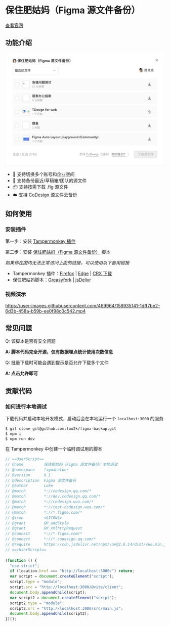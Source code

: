 # 保住肥姑妈（Figma 源文件备份）

[查看官网](https://luke.gd/figma-backup)

## 功能介绍

[![](images/intro.png)](https://luke.gd/figma-backup)

- 🏢 支持切换多个账号和企业空间
- 📜 支持备份最近/草稿箱/团队的源文件
- 📦 支持按需下载 .fig 源文件
- ☁️ 支持 [CoDesign](https://codesign.woa.com/) 源文件云备份

## 如何使用

### 安装插件

第一步：安装 [Tampermonkey 插件](https://chrome.google.com/webstore/detail/tampermonkey/dhdgffkkebhmkfjojejmpbldmpobfkfo)

第二步：安装 [保住肥姑妈（Figma 源文件备份）](https://luke.gd/figma-backup/figma.user.js) 脚本

*如果你在国内无法正常访问上面的链接，可以使用以下备用链接*

- Tampermonkey 插件：[Firefox](https://addons.mozilla.org/zh-CN/firefox/addon/tampermonkey/) | [Edge](https://microsoftedge.microsoft.com/addons/detail/tampermonkey/iikmkjmpaadaobahmlepeloendndfphd) | [CRX 下载](https://www.gugeapps.net/webstore/detail/tampermonkey/dhdgffkkebhmkfjojejmpbldmpobfkfo)
- 保住肥姑妈脚本：[Greasyfork](https://greasyfork.org/zh-CN/scripts/441666) | [jsDelivr](https://cdn.jsdelivr.net/gh/loo2k/figma-backup/figma.user.js)

### 视频演示

https://user-images.githubusercontent.com/469964/158935141-1dff7be2-6d3b-458a-b59b-ee0f98c0c542.mp4

## 常见问题

Q: 该脚本是否有安全问题

**A: 脚本代码完全开源，仅有数据埋点统计使用次数信息**

Q: 批量下载时可能会遇到提示是否允许下载多个文件

**A: 点击允许即可**

## 贡献代码

### 如何进行本地调试

下载代码并启动本地开发模式，启动后会在本地运行一个 `localhost:3000` 的服务

```shell
$ git clone git@github.com:loo2k/figma-backup.git
$ npm i
$ npm run dev
```

在 Tampermonkey 中创建一个临时调试用的脚本

```js
// ==UserScript==
// @name         保住肥姑妈（Figma 源文件备份）本地调试
// @namespace    figmahelper
// @version      0.1
// @description  Figma 源文件备份
// @author       Luke
// @match        *://codesign.qq.com/*
// @match        *://dev.codesign.qq.com/*
// @match        *://codesign.woa.com/*
// @match        *://test-codesign.woa.com/*
// @match        *://*.figma.com/*
// @icon         <$ICON$>
// @grant        GM_addStyle
// @grant        GM_xmlhttpRequest
// @connect      *://*.figma.com/*
// @connect      *://*.codesign.qq.com/*
// @require      https://cdn.jsdelivr.net/npm/vue@2.6.14/dist/vue.min.js
// ==/UserScript==

(function () {
  "use strict";
  if (location.href === "http://localhost:3000/") return;
  var script = document.createElement("script");
  script.type = "module";
  script.src = "http://localhost:3000/@vite/client";
  document.body.appendChild(script);
  var script2 = document.createElement("script");
  script2.type = "module";
  script2.src = "http://localhost:3000/src/main.js";
  document.body.appendChild(script2);
})();
```